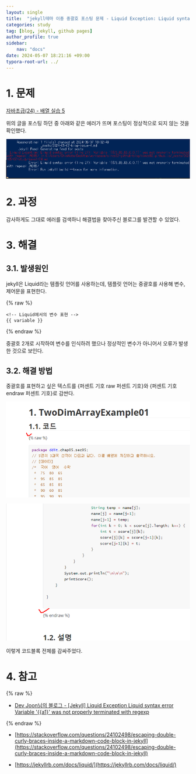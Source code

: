 ```yaml
---
layout: single
title:  "jekyll테마 이중 중괄호 포스팅 문제 - Liquid Exception: Liquid syntax error (line 27): Variable '{{75,85,65,0,0,1}' was not properly terminated with regexp"
categories: study
tag: [blog, jekyll, github pages]
author_profile: true
sidebar:
    nav: "docs"
date: 2024-05-07 18:21:16 +09:00
typora-root-url: ../
---
```






# 1. 문제

[자바초급(24) - 배열 실습 5](./2024-05-07-study-java1-24)

위의 글을 포스팅 하던 중 아래와 같은 에러가 뜨며 포스팅이 정상적으로 되지 않는 것을 확인했다.



![image-20240507180407385](/images/2024-05-07-blog-issue-4/image-20240507180407385.png)





# 2. 과정

감사하게도 그대로 에러를 검색하니 해결법을 찾아주신 블로그를 발견할 수 있었다.



# 3. 해결



## 3.1. 발생원인

jekyll은 Liquid라는 템플릿 언어를 사용하는데, 템플릿 언어는 중괄호를 사용해 변수, 제어문을 표현한다.

{% raw %}

```markup
<!-- Liquid에서의 변수 표현 -->
{{ variable }}
```

{% endraw %}

중괄호 2개로 시작하여 변수를 인식하려 했으나 정상적인 변수가 아니어서 오류가 발생한 것으로 보인다.



## 3.2. 해결 방법



중괄호를 표현하고 싶은 텍스트를 {퍼센트 기호 raw 퍼센트 기호}와 {퍼센트 기호 endraw 퍼센트 기호}로 감싼다.



![image-20240507181709991](/images/2024-05-07-blog-issue-4/image-20240507181709991.png)

![image-20240507181738544](/images/2024-05-07-blog-issue-4/image-20240507181738544.png)





이렇게 코드블록 전체를 감싸주었다.







# 4. 참고

{% raw %}

- [Dev Joon님의 블로그 - [Jekyll] Liquid Exception Liquid syntax error Variable '{{a1}' was not properly terminated with regexp](https://han-joon-hyeok.github.io/posts/jekyll-liquid-syntax-error-curly-braces/)

{% endraw %}

- [https://stackoverflow.com/questions/24102498/escaping-double-curly-braces-inside-a-markdown-code-block-in-jekyll](https://stackoverflow.com/questions/24102498/escaping-double-curly-braces-inside-a-markdown-code-block-in-jekyll)

- [https://jekyllrb.com/docs/liquid/](https://jekyllrb.com/docs/liquid/)
